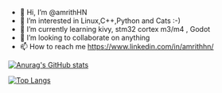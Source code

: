 - 👋 Hi, I’m @amrithHN
- 👀 I’m interested in Linux,C++,Python and Cats :-)
- 🌱 I’m currently learning kivy, stm32 cortex m3/m4 , Godot
- 💞️ I’m looking to collaborate on anything 
- 📫 How to reach me https://www.linkedin.com/in/amrithhn/
  
 [![Anurag's GitHub stats](https://github-readme-stats.vercel.app/api?username=amrithHN&theme=dracula)](https://github.com/anuraghazra/github-readme-stats)  
 
 [![Top Langs](https://github-readme-stats.vercel.app/api/top-langs/?username=amrithHN&theme=dracula)](https://github.com/anuraghazra/github-readme-stats)  
 


<!---
amrithHN/amrithHN is a ✨ special ✨ repository because its `README.md` (this file) appears on your GitHub profile.
You can click the Preview link to take a look at your changes.
--->
